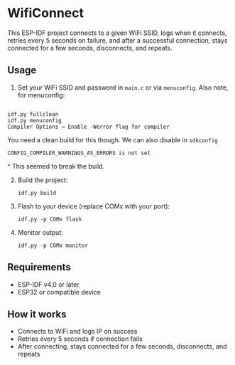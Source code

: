 # WifiConnect

This ESP-IDF project connects to a given WiFi SSID, logs when it connects, retries every 5 seconds on failure, and after a successful connection, stays connected for a few seconds, disconnects, and repeats.

## Usage

1. Set your WiFi SSID and password in `main.c` or via `menuconfig`.
Also note, for menuconfig:
```

idf.py fullclean
idf.py menuconfig
Compiler Options → Enable -Werror flag for compiler
```
You need a clean build for this though.
We can also disable in `sdkconfig`
```
CONFIG_COMPILER_WARNINGS_AS_ERRORS is not set
```
^ This seemed to break the build. 

2. Build the project:
   ```
   idf.py build
   ```
3. Flash to your device (replace COMx with your port):
   ```
   idf.py -p COMx flash
   ```
4. Monitor output:
   ```
   idf.py -p COMx monitor
   ```

## Requirements
- ESP-IDF v4.0 or later
- ESP32 or compatible device

## How it works
- Connects to WiFi and logs IP on success
- Retries every 5 seconds if connection fails
- After connecting, stays connected for a few seconds, disconnects, and repeats
